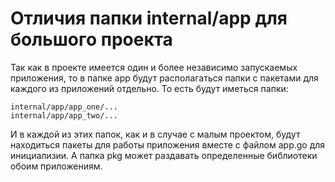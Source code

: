# Отличия папки internal/app для большого проекта
Так как в проекте имеется один и более независимо запускаемых приложения,
то в папке app будут располагаться папки с пакетами для каждого из приложений
отдельно. То есть будут иметься папки:
```
internal/app/app_one/...
internal/app/app_two/...
```
И в каждой из этих папок, как и в случае с малым проектом, будут находиться пакеты
для работы приложения вместе с файлом app.go для инициализии. 
А папка pkg может раздавать определенные библиотеки обоим приложениям.
